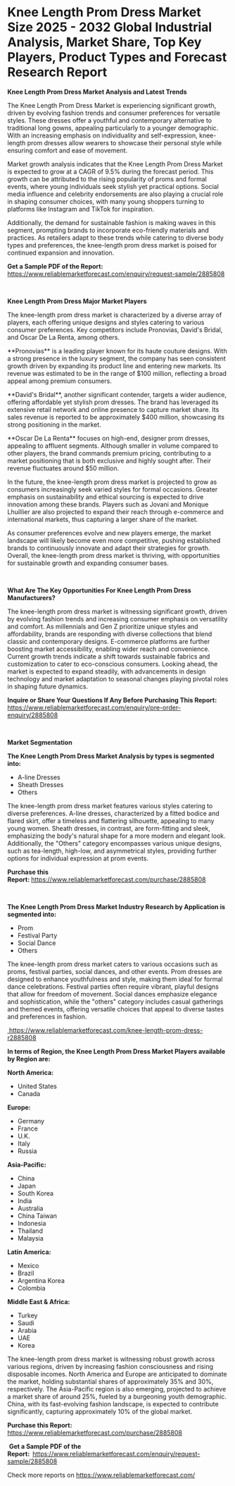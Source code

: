 <p><h1>Knee Length Prom Dress Market Size 2025 - 2032 Global Industrial Analysis, Market Share, Top Key Players, Product Types and Forecast Research Report</h1></p><p><strong>Knee Length Prom Dress Market Analysis and Latest Trends</strong></p>
<p><p>The Knee Length Prom Dress Market is experiencing significant growth, driven by evolving fashion trends and consumer preferences for versatile styles. These dresses offer a youthful and contemporary alternative to traditional long gowns, appealing particularly to a younger demographic. With an increasing emphasis on individuality and self-expression, knee-length prom dresses allow wearers to showcase their personal style while ensuring comfort and ease of movement.</p><p>Market growth analysis indicates that the Knee Length Prom Dress Market is expected to grow at a CAGR of 9.5% during the forecast period. This growth can be attributed to the rising popularity of proms and formal events, where young individuals seek stylish yet practical options. Social media influence and celebrity endorsements are also playing a crucial role in shaping consumer choices, with many young shoppers turning to platforms like Instagram and TikTok for inspiration.</p><p>Additionally, the demand for sustainable fashion is making waves in this segment, prompting brands to incorporate eco-friendly materials and practices. As retailers adapt to these trends while catering to diverse body types and preferences, the knee-length prom dress market is poised for continued expansion and innovation.</p></p>
<p><strong>Get a Sample PDF of the Report:&nbsp;</strong> <a href="https://www.reliablemarketforecast.com/enquiry/request-sample/2885808?utm_campaign=3352&utm_medium=2&utm_source=Github&utm_content=ia&utm_term=13032025&utm_id=knee-length-prom-dress">https://www.reliablemarketforecast.com/enquiry/request-sample/2885808</a></p>
<p>&nbsp;</p>
<p><strong>Knee Length Prom Dress Major Market Players</strong></p>
<p><p>The knee-length prom dress market is characterized by a diverse array of players, each offering unique designs and styles catering to various consumer preferences. Key competitors include Pronovias, David's Bridal, and Oscar De La Renta, among others.</p><p>**Pronovias** is a leading player known for its haute couture designs. With a strong presence in the luxury segment, the company has seen consistent growth driven by expanding its product line and entering new markets. Its revenue was estimated to be in the range of $100 million, reflecting a broad appeal among premium consumers.</p><p>**David's Bridal**, another significant contender, targets a wider audience, offering affordable yet stylish prom dresses. The brand has leveraged its extensive retail network and online presence to capture market share. Its sales revenue is reported to be approximately $400 million, showcasing its strong positioning in the market.</p><p>**Oscar De La Renta** focuses on high-end, designer prom dresses, appealing to affluent segments. Although smaller in volume compared to other players, the brand commands premium pricing, contributing to a market positioning that is both exclusive and highly sought after. Their revenue fluctuates around $50 million.</p><p>In the future, the knee-length prom dress market is projected to grow as consumers increasingly seek varied styles for formal occasions. Greater emphasis on sustainability and ethical sourcing is expected to drive innovation among these brands. Players such as Jovani and Monique Lhuillier are also projected to expand their reach through e-commerce and international markets, thus capturing a larger share of the market.</p><p>As consumer preferences evolve and new players emerge, the market landscape will likely become even more competitive, pushing established brands to continuously innovate and adapt their strategies for growth. Overall, the knee-length prom dress market is thriving, with opportunities for sustainable growth and expanding consumer bases.</p></p>
<p>&nbsp;</p>
<p><strong>What Are The Key Opportunities For Knee Length Prom Dress Manufacturers?</strong></p>
<p><p>The knee-length prom dress market is witnessing significant growth, driven by evolving fashion trends and increasing consumer emphasis on versatility and comfort. As millennials and Gen Z prioritize unique styles and affordability, brands are responding with diverse collections that blend classic and contemporary designs. E-commerce platforms are further boosting market accessibility, enabling wider reach and convenience. Current growth trends indicate a shift towards sustainable fabrics and customization to cater to eco-conscious consumers. Looking ahead, the market is expected to expand steadily, with advancements in design technology and market adaptation to seasonal changes playing pivotal roles in shaping future dynamics.</p></p>
<p><strong>Inquire or Share Your Questions If Any Before Purchasing This Report:</strong> <a href="https://www.reliablemarketforecast.com/enquiry/pre-order-enquiry/2885808?utm_campaign=3352&utm_medium=2&utm_source=Github&utm_content=ia&utm_term=13032025&utm_id=knee-length-prom-dress">https://www.reliablemarketforecast.com/enquiry/pre-order-enquiry/2885808</a></p>
<p>&nbsp;</p>
<p><strong>Market Segmentation</strong></p>
<p><strong>The Knee Length Prom Dress Market Analysis by types is segmented into:</strong></p>
<p><ul><li>A-line Dresses</li><li>Sheath Dresses</li><li>Others</li></ul></p>
<p><p>The knee-length prom dress market features various styles catering to diverse preferences. A-line dresses, characterized by a fitted bodice and flared skirt, offer a timeless and flattering silhouette, appealing to many young women. Sheath dresses, in contrast, are form-fitting and sleek, emphasizing the body's natural shape for a more modern and elegant look. Additionally, the "Others" category encompasses various unique designs, such as tea-length, high-low, and asymmetrical styles, providing further options for individual expression at prom events.</p></p>
<p><strong>Purchase this Report:&nbsp;</strong><a href="https://www.reliablemarketforecast.com/purchase/2885808?utm_campaign=3352&utm_medium=2&utm_source=Github&utm_content=ia&utm_term=13032025&utm_id=knee-length-prom-dress">https://www.reliablemarketforecast.com/purchase/2885808</a></p>
<p>&nbsp;</p>
<p><strong>The Knee Length Prom Dress Market Industry Research by Application is segmented into:</strong></p>
<p><ul><li>Prom</li><li>Festival Party</li><li>Social Dance</li><li>Others</li></ul></p>
<p><p>The knee-length prom dress market caters to various occasions such as proms, festival parties, social dances, and other events. Prom dresses are designed to enhance youthfulness and style, making them ideal for formal dance celebrations. Festival parties often require vibrant, playful designs that allow for freedom of movement. Social dances emphasize elegance and sophistication, while the "others" category includes casual gatherings and themed events, offering versatile choices that appeal to diverse tastes and preferences in fashion.</p></p>
<p><a href="https://www.reliablemarketforecast.com/knee-length-prom-dress-r2885808?utm_campaign=3352&utm_medium=2&utm_source=Github&utm_content=ia&utm_term=13032025&utm_id=knee-length-prom-dress">&nbsp;https://www.reliablemarketforecast.com/knee-length-prom-dress-r2885808</a></p>
<p><strong>In terms of Region, the Knee Length Prom Dress Market Players available by Region are:</strong></p>
<p>
    <p> <strong> North America: </strong>
        <ul>
            <li>United States</li>
            <li>Canada</li>
        </ul>
        </p> 
    <p> <strong> Europe: </strong>
        <ul>
            <li>Germany</li>
            <li>France</li>
            <li>U.K.</li>
            <li>Italy</li>
            <li>Russia</li>
        </ul>
        </p> 
    <p> <strong> Asia-Pacific: </strong>
        <ul>
            <li>China</li>
            <li>Japan</li>
            <li>South Korea</li>
            <li>India</li>
            <li>Australia</li>
            <li>China Taiwan</li>
            <li>Indonesia</li>
            <li>Thailand</li>
            <li>Malaysia</li>
        </ul>
        </p> 
    <p> <strong> Latin America: </strong>
        <ul>
            <li>Mexico</li>
            <li>Brazil</li>
            <li>Argentina Korea</li>
            <li>Colombia</li>
        </ul>
        </p> 
    <p> <strong> Middle East & Africa: </strong>
        <ul>
            <li>Turkey</li>
            <li>Saudi</li>
            <li>Arabia</li>
            <li>UAE</li>
            <li>Korea</li>
        </ul>
    </p>
    </p>
<p><p>The knee-length prom dress market is witnessing robust growth across various regions, driven by increasing fashion consciousness and rising disposable incomes. North America and Europe are anticipated to dominate the market, holding substantial shares of approximately 35% and 30%, respectively. The Asia-Pacific region is also emerging, projected to achieve a market share of around 25%, fueled by a burgeoning youth demographic. China, with its fast-evolving fashion landscape, is expected to contribute significantly, capturing approximately 10% of the global market.</p></p>
<p><strong>Purchase this Report: </strong><a href="https://www.reliablemarketforecast.com/purchase/2885808?utm_campaign=3352&utm_medium=2&utm_source=Github&utm_content=ia&utm_term=13032025&utm_id=knee-length-prom-dress">https://www.reliablemarketforecast.com/purchase/2885808</a></p>
<p>&nbsp;<strong>Get a Sample PDF of the Report:&nbsp;&nbsp;</strong><a href="https://www.reliablemarketforecast.com/enquiry/request-sample/2885808?utm_campaign=3352&utm_medium=2&utm_source=Github&utm_content=ia&utm_term=13032025&utm_id=knee-length-prom-dress">https://www.reliablemarketforecast.com/enquiry/request-sample/2885808</a></p>
<p><strong></strong></p>
<p>Check more reports on <a href="https://www.reliablemarketforecast.com/?utm_campaign=3352&utm_medium=2&utm_source=Github&utm_content=ia&utm_term=13032025&utm_id=knee-length-prom-dress">https://www.reliablemarketforecast.com/</a></p>